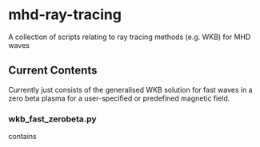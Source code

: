 # mhd-ray-tracing
A collection of scripts relating to ray tracing methods (e.g. WKB) for MHD waves 

## Current Contents
Currently just consists of the generalised WKB solution for fast waves 
in a zero beta plasma for a user-specified or predefined magnetic field.

### wkb_fast_zerobeta.py
contains
